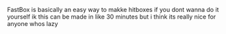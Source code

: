 FastBox is basically an easy way to makke hitboxes if you dont wanna do it yourself
ik this can be made in like 30 minutes but i think its really nice for anyone whos lazy
